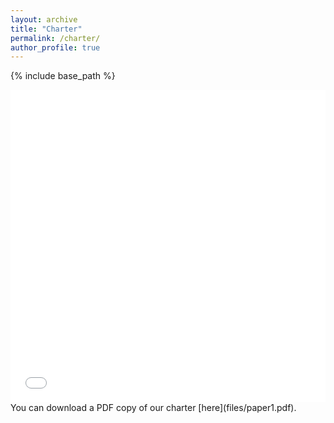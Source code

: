 ```yaml
---
layout: archive
title: "Charter"
permalink: /charter/
author_profile: true
---
```


{% include base_path %}

<iframe src="files/paper1.pdf" width="100%" height="500" frameborder="no" border="0" marginwidth="0" marginheight="0"></iframe>
You can download a PDF copy of our charter [here](files/paper1.pdf).
